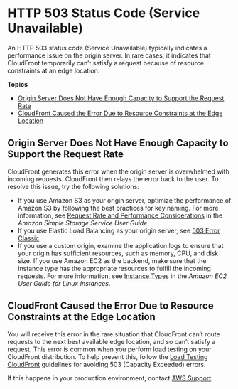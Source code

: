 # HTTP 503 Status Code \(Service Unavailable\)<a name="http-503-service-unavailable"></a>

An HTTP 503 status code \(Service Unavailable\) typically indicates a performance issue on the origin server\. In rare cases, it indicates that CloudFront temporarily can’t satisfy a request because of resource constraints at an edge location\.

**Topics**
+ [Origin Server Does Not Have Enough Capacity to Support the Request Rate](#http-503-service-unavailable-not-enough-origin-capacity)
+ [CloudFront Caused the Error Due to Resource Constraints at the Edge Location](#http-503-service-unavailable-limited-resources-at-edge-location)

## Origin Server Does Not Have Enough Capacity to Support the Request Rate<a name="http-503-service-unavailable-not-enough-origin-capacity"></a>

CloudFront generates this error when the origin server is overwhelmed with incoming requests\. CloudFront then relays the error back to the user\. To resolve this issue, try the following solutions:
+ If you use Amazon S3 as your origin server, optimize the performance of Amazon S3 by following the best practices for key naming\. For more information, see [Request Rate and Performance Considerations](https://docs.aws.amazon.com/AmazonS3/latest/dev/request-rate-perf-considerations.html) in the *Amazon Simple Storage Service User Guide*\.
+ If you use Elastic Load Balancing as your origin server, see [503 Error Classic](https://aws.amazon.com/premiumsupport/knowledge-center/503-error-classic/)\.
+ If you use a custom origin, examine the application logs to ensure that your origin has sufficient resources, such as memory, CPU, and disk size\. If you use Amazon EC2 as the backend, make sure that the instance type has the appropriate resources to fulfill the incoming requests\. For more information, see [Instance Types](https://docs.aws.amazon.com/AWSEC2/latest/DeveloperGuide/instance-types.html) in the *Amazon EC2 User Guide for Linux Instances*\.

## CloudFront Caused the Error Due to Resource Constraints at the Edge Location<a name="http-503-service-unavailable-limited-resources-at-edge-location"></a>

You will receive this error in the rare situation that CloudFront can’t route requests to the next best available edge location, and so can’t satisfy a request\. This error is common when you perform load testing on your CloudFront distribution\. To help prevent this, follow the [Load Testing CloudFront](load-testing.md) guidelines for avoiding 503 \(Capacity Exceeded\) errors\.

If this happens in your production environment, contact [AWS Support](https://console.aws.amazon.com/support/home)\.